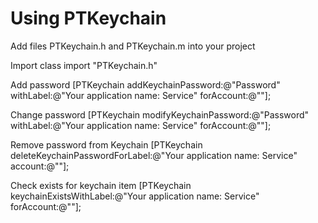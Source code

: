 Using PTKeychain
===================================

Add files PTKeychain.h and PTKeychain.m into your project

Import class
	import "PTKeychain.h"

Add password
	[PTKeychain addKeychainPassword:@"Password" withLabel:@"Your application name: Service" forAccount:@""];

Change password
	[PTKeychain modifyKeychainPassword:@"Password" withLabel:@"Your application name: Service" forAccount:@""];

Remove password from Keychain
	[PTKeychain deleteKeychainPasswordForLabel:@"Your application name: Service" account:@""];
	
Check exists for keychain item
	[PTKeychain keychainExistsWithLabel:@"Your application name: Service" forAccount:@""];